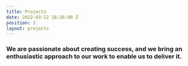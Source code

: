 ```yaml
---
title: Projects
date: 2022-03-12 16:26:00 Z
position: 2
layout: projects
---
```


### We are passionate about creating success, and we bring an enthusiastic approach to our work to enable us to deliver it.